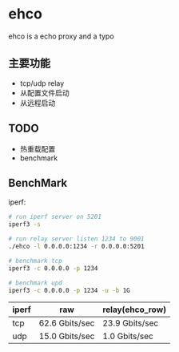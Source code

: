 # ehco
ehco is a echo proxy and a typo

## 主要功能

* tcp/udp relay
* 从配置文件启动
* 从远程启动

## TODO

* 热重载配置
* benchmark


## BenchMark

iperf:


```sh
# run iperf server on 5201
iperf3 -s

# run relay server listen 1234 to 9001
./ehco -l 0.0.0.0:1234 -r 0.0.0.0:5201

# benchmark tcp
iperf3 -c 0.0.0.0 -p 1234

# benchmark upd
iperf3 -c 0.0.0.0 -p 1234 -u -b 1G


```

| iperf | raw | relay(ehco_row) |
| ---- | ----  | ---- |
| tcp  | 62.6 Gbits/sec | 23.9 Gbits/sec |
| udp  | 15.0 Gbits/sec | 1.0 Gbits/sec |